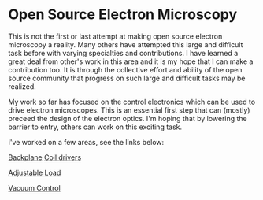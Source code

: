 # Open Source Electron Microscopy

This is not the first or last attempt at making open source electron microscopy a reality. Many others have attempted this large and difficult task before with varying specialties and contributions. I have learned a great deal from other's work in this area and it is my hope that I can make a contribution too. It is through the collective effort and ability of the open source community that progress on such large and difficult tasks may be realized.

My work so far has focused on the control electronics which can be used to drive electron microscopes. This is an essential first step that can (mostly) preceed the design of the electron optics. I'm hoping that by lowering the barrier to entry, others can work on this exciting task.

I've worked on a few areas, see the links below:

[Backplane](./Backplane/README.md)
[Coil drivers](./DeflectionCoilDrivers/README.md)

[Adjustable Load](./AdjustableLoad/README.md)

[Vacuum Control](./AdjustableLoad/README.md)
